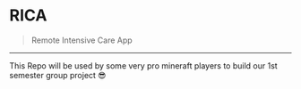 # RICA
> Remote Intensive Care App

---------
This Repo will be used by some very pro mineraft players to build our 1st semester group project :sunglasses:
